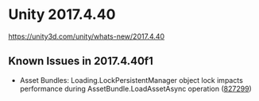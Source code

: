 # Unity 2017.4.40
https://unity3d.com/unity/whats-new/2017.4.40

## Known Issues in 2017.4.40f1

<ul>
<li>Asset Bundles: Loading.LockPersistentManager object lock impacts performance during AssetBundle.LoadAssetAsync operation (<a href="https://issuetracker.unity3d.com/issues/loading-dot-lockpersistentmanager-object-lock-impacts-performance-during-assetbundle-dot-loadassetasync-operation">827299</a>)</li>
</ul>
